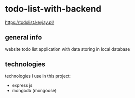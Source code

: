 # todo-list-with-backend
https://todolist.keyjay.pl/
## general info
website todo list application with data storing in local database
## technologies
technologies I use in this project:
- express js
- mongodb (mongoose)
